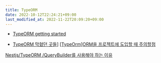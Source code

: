 ```yaml
---
title: TypeORM
date: 2022-10-12T22:24:21+09:00
last_modified_at: 2022-11-22T20:09:20+09:00
---
```


- [TypeORM getting started](TypeORM%20getting%20started.md)

- [TypeORM 막혔던 곳들](TypeORM%20막혔던%20곳들.md)]
[[TypeOrm]ORM을 프로젝트에 도입할 때 주의할점](https://itchallenger.tistory.com/494)

[Nestjs/TypeORM /QueryBuilder를 사용해야 하는 이유](https://velog.io/@fj2008/NestjsTypeORM-QueryBuilder%EB%A5%BC-%EC%82%AC%EC%9A%A9%ED%95%B4%EC%95%BC-%ED%95%98%EB%8A%94-%EC%9D%B4%EC%9C%A0)